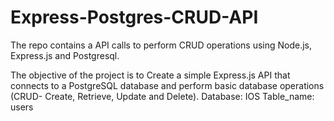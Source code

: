 # Express-Postgres-CRUD-API
The repo contains a API calls to perform CRUD operations using Node.js, Express.js and Postgresql.

The objective of the project is to Create a simple Express.js API that connects to a PostgreSQL database and perform basic database operations (CRUD- Create, Retrieve, Update and Delete).
Database: IOS
Table_name: users
